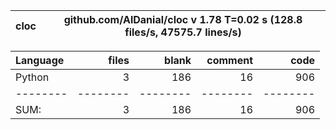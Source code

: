 cloc|github.com/AlDanial/cloc v 1.78  T=0.02 s (128.8 files/s, 47575.7 lines/s)
--- | ---

Language|files|blank|comment|code
:-------|-------:|-------:|-------:|-------:
Python|3|186|16|906
--------|--------|--------|--------|--------
SUM:|3|186|16|906
